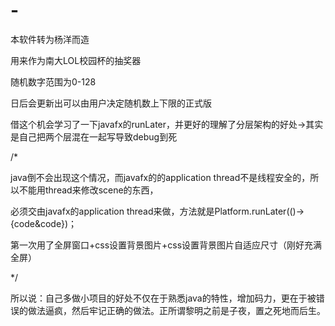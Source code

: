 # -
本软件转为杨洋而造

用来作为南大LOL校园杯的抽奖器

随机数字范围为0-128

日后会更新出可以由用户决定随机数上下限的正式版

借这个机会学习了一下javafx的runLater，并更好的理解了分层架构的好处->其实是自己把两个层混在一起写导致debug到死

/*

java倒不会出现这个情况，而javafx的的application thread不是线程安全的，所以不能用thread来修改scene的东西，

必须交由javafx的application thread来做，方法就是Platform.runLater(()->{code&code})；

第一次用了全屏窗口+css设置背景图片+css设置背景图片自适应尺寸（刚好充满全屏）

*/

所以说：自己多做小项目的好处不仅在于熟悉java的特性，增加码力，更在于被错误的做法逼疯，然后牢记正确的做法。正所谓黎明之前是子夜，置之死地而后生。
